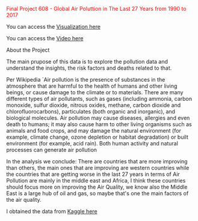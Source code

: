 <font color="red">Final Project 608 - Global Air Poluttion in The Last 27 Years from 1990 to 2017</font> 

You can access the [Visualization here](https://karimhammoud.shinyapps.io/final1/)

You can access the [Video here](https://karimhammoud.shinyapps.io/final1/)

About the Project

The main prupose of this data is to explore the pollution data and understand the insights, the risk factors and deaths related to that.

Per Wikipedia `Air pollution is the presence of substances in the atmosphere that are harmful to the health of humans and other living beings, or cause damage to the climate or to materials. There are many different types of air pollutants, such as gases (including ammonia, carbon monoxide, sulfur dioxide, nitrous oxides, methane, carbon dioxide and chlorofluorocarbons), particulates (both organic and inorganic), and biological molecules. Air pollution may cause diseases, allergies and even death to humans; it may also cause harm to other living organisms such as animals and food crops, and may damage the natural environment (for example, climate change, ozone depletion or habitat degradation) or built environment (for example, acid rain). Both human activity and natural processes can generate air pollution

In the analysis we conclude: There are countries that are more improving than others, the main ones that are improving are western countries while the countries that are getting worse in the last 27 years in terms of Air Pollution are mainly in the middle east and Africa, I think these countries should focus more on improving the Air Quality, we know also the Middle East is a large hub of oil and gas, so maybe that's one the main factors of the air quality.

I obtained the data from [Kaggle here](https://www.kaggle.com/pavan9065/air-pollution-analysis)
